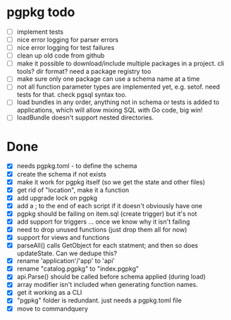# pgpkg todo

- [ ] implement tests
- [ ] nice error logging for parser errors
- [ ] nice error logging for test failures
- [ ] clean up old code from github
- [ ] make it possible to download/include multiple packages in a project. cli tools? dir format?
      need a package registry too
- [ ] make sure only one package can use a schema name at a time
- [ ] not all function parameter types are implemented yet, e.g. setof. need tests for that. check pgsql syntax too.
- [ ] load bundles in any order, anything not in schema or tests is
      added to applications, which will allow mixing SQL with Go code, big win!
- [ ] loadBundle doesn't support nested directories.

# Done

- [X] needs pgpkg.toml - to define the schema
- [X] create the schema if not exists
- [X] make it work for pgpkg itself (so we get the state and other files)
- [X] get rid of "location", make it a function
- [X] add upgrade lock on pgpkg
- [X] add a ; to the end of each script if it doesn't obviously have one
- [X] pgpkg should be failing on item.sql (create trigger) but it's not
- [X] add support for triggers ... once we know why it isn't failing
- [X] need to drop unused functions (just drop them all for now)
- [X] support for views and functions
- [X] parseAll() calls GetObject for each statment; and then so does updateState. Can we dedupe this?
- [X] rename 'application'/'app' to 'api'
- [X] rename "catalog.pgpkg" to "index.pgpkg"
- [X] api.Parse() should be called before schema applied (during load)
- [X] array modifier isn't included when generating function names. 
- [X] get it working as a CLI
- [X] "pgpkg" folder is redundant. just needs a pgpkg.toml file
- [X] move to commandquery
